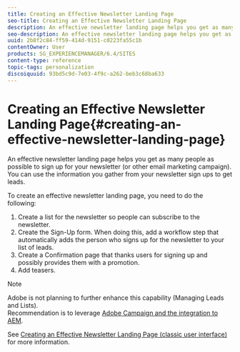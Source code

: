 ```yaml
---
title: Creating an Effective Newsletter Landing Page
seo-title: Creating an Effective Newsletter Landing Page
description: An effective newsletter landing page helps you get as many people as possible to sign up for your newsletter
seo-description: An effective newsletter landing page helps you get as many people as possible to sign up for your newsletter
uuid: 2b8f2c84-ff59-414d-9151-c0223fa55c1b
contentOwner: User
products: SG_EXPERIENCEMANAGER/6.4/SITES
content-type: reference
topic-tags: personalization
discoiquuid: 93bd5c9d-7e03-4f9c-a262-beb3c68ba633
---
```


# Creating an Effective Newsletter Landing Page{#creating-an-effective-newsletter-landing-page}

An effective newsletter landing page helps you get as many people as possible to sign up for your newsletter (or other email marketing campaign). You can use the information you gather from your newsletter sign ups to get leads.

To create an effective newsletter landing page, you need to do the following:

1. Create a list for the newsletter so people can subscribe to the newsletter.
1. Create the Sign-Up form. When doing this, add a workflow step that automatically adds the person who signs up for the newsletter to your list of leads.
1. Create a Confirmation page that thanks users for signing up and possibly provides them with a promotion.
1. Add teasers.

>[!NOTE]
>
>Adobe is not planning to further enhance this capability (Managing Leads and Lists).  
>Recommendation is to leverage [Adobe Campaign and the integration to AEM](/help/sites-administering/campaign.md).

See [Creating an Effective Newsletter Landing Page (classic user interface)](/help/sites-classic-ui-authoring/classic-personalization-campaigns-email-landingpage.md) for more information.
